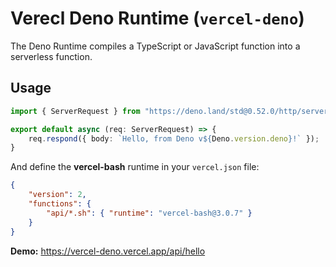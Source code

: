 # Verecl Deno Runtime (`vercel-deno`)

The Deno Runtime compiles a TypeScript or JavaScript function into a serverless
function.


## Usage

```typescript
import { ServerRequest } from "https://deno.land/std@0.52.0/http/server.ts";

export default async (req: ServerRequest) => {
	req.respond({ body: `Hello, from Deno v${Deno.version.deno}!` });
}
```

And define the **vercel-bash** runtime in your `vercel.json` file:

```json
{
	"version": 2,
	"functions": {
		"api/*.sh": { "runtime": "vercel-bash@3.0.7" }
	}
}
```

**Demo:** https://vercel-deno.vercel.app/api/hello
